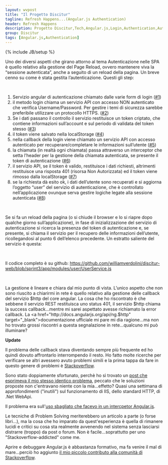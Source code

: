 ```yaml
---
layout: wvpost
title: "Il Progetto Discitur"
tagline: Refresh Happens...(Angular.js Authentication)
header: Refresh Happens
description: Progetto Discitur,Tech,Angular.js,Login,Authentication,Autenticazione,token,localstorage
group: Discitur
tags: [Angular.js,Authentication]
---
```

{% include JB/setup %}
<!-- Markup JSON-LD generato da Assistente per il markup dei dati strutturati di Google. -->
<script type="application/ld+json">
{
  "@context" : "http://schema.org",
  "@type" : "Article",
  "name" : "Refresh Happens (Angular.js Authentication)",
  "author" : {
    "@type" : "Person",
    "name" : "William Verdolini"
  },
  "datePublished" : "2014-02-03",
  "articleSection" : [ "Authentication", "Angular.js", "Login", "token" ],
  "url" : "http://williamverdolini.github.io/2014/02/03/discitur-Refresh_happens/"
}
</script>


Uno dei diversi aspetti che girano attorno al tema Autenticazione nelle SPA
è quello relativo alla gestione del Page Reload, ovvero mantenere viva la
“sessione autenticata”, anche a seguito di un reload della pagina. Un breve
cenno su come è stata gestita l’autenticazione. Questi gli step:

 

1. Servizio angular di autenticazione chiamato
     dalle varie form di login (<a href="https://github.com/williamverdolini/discitur-web/blob/sprint3/app/modules/user/UserService.js#L14" target="_blank">#1</a>)
2. il metodo login chiama un servizio API con
     accesso NON autenticato che verifica Username/Password. Per gestire i temi
     di sicurezza sarebbe preferibile utilizzare un protocollo HTTPS. (<a href="https://github.com/williamverdolini/discitur-web/blob/sprint3/app/modules/user/UserService.js#L69" target="_blank">#2</a>)
3. Se i dati passano il controllo il servizio
     restituisce un token criptato, che contiene informazioni sull’account e
     sul periodo di validata del token stesso (<a href="https://github.com/williamverdolini/discitur-web/blob/sprint3/app/modules/user/UserService.js#L93" target="_blank">#3</a>)
4. il token viene salvato nella localStorage (<a href="https://github.com/williamverdolini/discitur-web/blob/sprint3/app/modules/user/UserService.js#L45" target="_blank">#4</a>)
5. nella callback della login viene chiamato un
     servizio API con accesso autenticato per recuperare/completare le
     informazioni sull’utente (<a href="https://github.com/williamverdolini/discitur-web/blob/sprint3/app/modules/user/UserService.js#L95" target="_blank">#5</a>)
6. la chiamata (in realtà ogni chiamata) passa
     attraverso un interceptor che setta l’header per la gestione della
     chiamata autenticata, se presente il token di autenticazione (<a href="https://github.com/williamverdolini/discitur-web/blob/sprint3/app/modules/user/UserService.js#L210" target="_blank">#6</a>)
7. il servizio API, se il token è valido,
     restituisce i dati richiesti, altrimenti restituisce una risposta 401
     (risorsa Non Autorizzata) ed il token viene rimosso dalla localStorage (<a href="https://github.com/williamverdolini/discitur-web/blob/sprint3/app/modules/user/UserService.js#L157" target="_blank">#7</a>)
8. se la richiesta dà esito ok, i dati
     dell’utente sono recuperati e si aggiorna l’oggetto “user” del servizio di
     autenticazione, che è controllato nell’applicazione ovunque serva gestire
     logiche legate alla sessione autenticata (<a href="https://github.com/williamverdolini/discitur-web/blob/sprint3/app/modules/user/UserService.js#L152" target="_blank">#8</a>)

 

Se si fa un reload della pagina (o si chiude il browser e lo si riapre dopo
qualche giorno sull’applicazione), in fase di inizializzazione del servizio di
autenticazione si ricerca la presenza del token di autenticazione e, se presente,
si chiama il servizio per il recupero delle informazioni dell’utente,
ricollegandosi al punto 6 dell’elenco precedente. Un estratto saliente del
servizio è questa:




<script type="syntaxhighlighter" class="brush: javascript">
<![CDATA[
    .factory('AuthService', [
        '...',
        function (...) {
            //-------- private methods -------
            var _getUserInfo = function () {
                _authService.getUserInfo().then(
                    function (successData) {
                        _authService.user = successData;
                    },
                    function (errorData) {
                        // do something...
                    })
            }
            var _authService = {
                //-------- public properties-------
                user: ...,
                //-------- public methods-------
                getUserInfo: function () {
                    DiscUtil.validateInput('UserService.userInfo', {}, arguments);
                    // create deferring result
                    var deferred = $q.defer();
                    // Retrieve Async data CurrentUser        
                    $http.get(DisciturSettings.apiUrl + 'Account/UserInfo')
                        .success(function (result, status) {...})
                        .error(function (error, status) {...});
                    return deferred.promise;
                }
            }

            //-------- Singleton Initialization -------
            // get security token from local storage
            var _token = localStorage.getItem(DisciturSettings.authToken);
            if (_token) {
                _getUserInfo();
            }

            return _authService;
        }
    ])

]]></script> 

Il codice completo è su github: <a href="https://github.com/williamverdolini/discitur-web/blob/sprint3/app/modules/user/UserService.js" target="_blank">https://github.com/williamverdolini/discitur-web/blob/sprint3/app/modules/user/UserService.js</a>

 

La gestione è lineare e chiara dal mio punto di vista. L’unico aspetto che
non sono riuscito a chiarirmi in rete è quello relativo alla gestione delle
callback del servizio $http del core angular. La cosa che ho riscontrato è che
sebbene il servizio REST restituisca uno status 401, il servizio $http chiama
la success callback…mentre mi sarei aspettato avesse richiamato la error
callback. La <a href="http://docs.angularjs.org/api/ng.$http" target="_blank">documentazione ufficiale</a> mi pare mi dia ragione…ma non ho trovato grossi riscontri a
questa segnalazione in rete…qualcuno mi può illuminare?

**Update**

  
  
  

Il problema delle callback stava diventando sempre più frequente ed ho quindi dovuto affrontarlo
interrompendo il resto. Ho fatto molte ricerche per verificare se altri avessero avuto problemi simili e la
prima tappa da fare in questo genere di problemi è <a href="http://stackoverflow.com/" target="_blank">Stackoverflow</a>.

Sono stato doppiamente sfortunato, perchè ho sì trovato un <a href="http://stackoverflow.com/questions/15888162/angularjs-http-error-function-never-called" target="_blank">post che esprimeva il mio stesso identico problema</a>,
peccato che le soluzioni proposte non c'entravano niente con la mia...effetto? Quasi una settimana di 
approfondimenti ("inutili") sul funzionamento di IIS, dello standard HTTP, di .Net WebApi.

Il problema era sull'<a href="https://github.com/williamverdolini/discitur-web/blob/sprint3/app/modules/main/DisciturApp.js#L119" target="_blank">uso sbagliato che facevo in un intercpetor Angular.js</a>.

  
  
Le tecniche di Problem Solving meriterebbero un articolo a parte (o forse libri...), ma la cosa che ho imparato da quest'esperienza è quella di rimanere lucidi e critici su cosa sta realmente avvenendo
nel sistema senza lasciarsi distrarre (troppo) da post o forum. Non è facile...soprattutto per uno "Stackoverflow-addicted" come me.

Aprire e debuggare Angular.js è abbastanza formativo, ma fa venire il mal di mare...perciò ho aggiunto <a href="http://stackoverflow.com/a/22425383/3316654" target="_blank">il mio
piccolo contributo alla comunità di Stackoverflow</a>. 